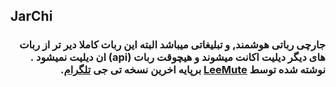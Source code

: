 ## JarChi




<h3><p dir="rtl">جارچی رباتی هوشمند, و تبلیغاتی میباشد البته این ربات کاملا دیر تر از ربات های دیگر  دیلیت اکانت میشوند و هیچوقت ربات (api) ان دیلیت نمیشود .<br>
نوشته شده توسط <a href="https://telegram.me/LeeMute">LeeMute</a> برپایه اخرین نسخه تی جی <a href="https://valtman.name/telegram-cli">تلگرام</a>.
